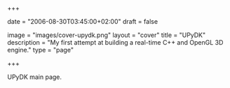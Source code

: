 +++

date = "2006-08-30T03:45:00+02:00"
draft = false

image = "images/cover-upydk.png"
layout = "cover"
title = "UPyDK"
description = "My first attempt at building a real-time C++ and OpenGL 3D engine."
type = "page"

+++

UPyDK main page.